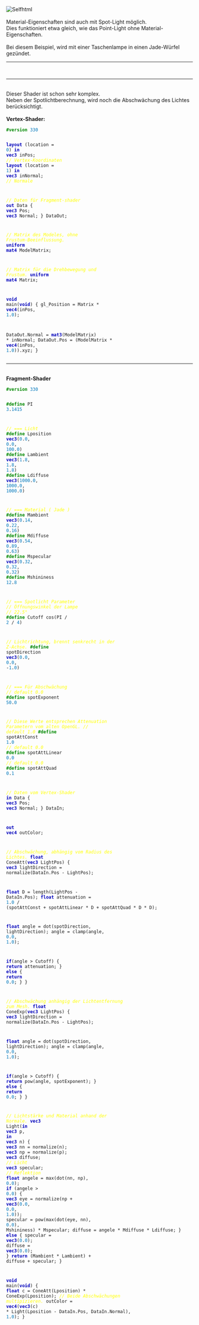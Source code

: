 <html>
<img src="image.png" alt="Selfhtml"><br><br>
Material-Eigenschaften sind auch mit Spot-Light möglich.<br>
Dies funktioniert etwa gleich, wie das Point-Light ohne Material-Eigenschaften.<br>
<br>
Bei diesem Beispiel, wird mit einer Taschenlampe in einen Jade-Würfel gezündet.<br>
<hr><br>
<hr><br>
Dieser Shader ist schon sehr komplex.<br>
Neben der Spotlichtberechnung, wird noch die Abschwächung des Lichtes berücksichtigt.<br>
<br>
<b>Vertex-Shader:</b><br>
<pre><code><b><font color="#008800">#version</font></b> <font color="#0077BB">330</font>

<b><font color="0000BB">layout</font></b> (location = <font color="#0077BB">0</font>) <b><font color="0000BB">in</font></b> <b><font color="0000BB">vec3</font></b> inPos;    <i><font color="#FFFF00">// Vertex-Koordinaten</font></i>
<b><font color="0000BB">layout</font></b> (location = <font color="#0077BB">1</font>) <b><font color="0000BB">in</font></b> <b><font color="0000BB">vec3</font></b> inNormal; <i><font color="#FFFF00">// Normale</font></i>

<i><font color="#FFFF00">// Daten für Fragment-shader</font></i>
<b><font color="0000BB">out</font></b> Data {
  <b><font color="0000BB">vec3</font></b> Pos;
  <b><font color="0000BB">vec3</font></b> Normal;
} DataOut;

<i><font color="#FFFF00">// Matrix des Modeles, ohne Frustum-Beeinflussung.</font></i>
<b><font color="0000BB">uniform</font></b> <b><font color="0000BB">mat4</font></b> ModelMatrix;

<i><font color="#FFFF00">// Matrix für die Drehbewegung und Frustum.</font></i>
<b><font color="0000BB">uniform</font></b> <b><font color="0000BB">mat4</font></b> Matrix;

<b><font color="0000BB">void</font></b> main(<b><font color="0000BB">void</font></b>) {
  gl_Position    = Matrix * <b><font color="0000BB">vec4</font></b>(inPos, <font color="#0077BB">1</font>.<font color="#0077BB">0</font>);

  DataOut.Normal = <b><font color="0000BB">mat3</font></b>(ModelMatrix) * inNormal;
  DataOut.Pos    = (ModelMatrix * <b><font color="0000BB">vec4</font></b>(inPos, <font color="#0077BB">1</font>.<font color="#0077BB">0</font>)).xyz;
}
</code></pre>
<hr><br>
<b>Fragment-Shader</b><br>
<pre><code><b><font color="#008800">#version</font></b> <font color="#0077BB">330</font>

<b><font color="#008800">#define</font></b> PI         <font color="#0077BB">3</font>.<font color="#0077BB">1415</font>

<i><font color="#FFFF00">// === Licht</font></i>
<b><font color="#008800">#define</font></b> Lposition  <b><font color="0000BB">vec3</font></b>(<font color="#0077BB">0</font>.<font color="#0077BB">0</font>, <font color="#0077BB">0</font>.<font color="#0077BB">0</font>, <font color="#0077BB">100</font>.<font color="#0077BB">0</font>)
<b><font color="#008800">#define</font></b> Lambient   <b><font color="0000BB">vec3</font></b>(<font color="#0077BB">1</font>.<font color="#0077BB">8</font>, <font color="#0077BB">1</font>.<font color="#0077BB">8</font>, <font color="#0077BB">1</font>.<font color="#0077BB">8</font>)
<b><font color="#008800">#define</font></b> Ldiffuse   <b><font color="0000BB">vec3</font></b>(<font color="#0077BB">1000</font>.<font color="#0077BB">0</font>, <font color="#0077BB">1000</font>.<font color="#0077BB">0</font>, <font color="#0077BB">1000</font>.<font color="#0077BB">0</font>)

<i><font color="#FFFF00">// === Material ( Jade )</font></i>
<b><font color="#008800">#define</font></b> Mambient   <b><font color="0000BB">vec3</font></b>(<font color="#0077BB">0</font>.<font color="#0077BB">14</font>, <font color="#0077BB">0</font>.<font color="#0077BB">22</font>, <font color="#0077BB">0</font>.<font color="#0077BB">16</font>)
<b><font color="#008800">#define</font></b> Mdiffuse   <b><font color="0000BB">vec3</font></b>(<font color="#0077BB">0</font>.<font color="#0077BB">54</font>, <font color="#0077BB">0</font>.<font color="#0077BB">89</font>, <font color="#0077BB">0</font>.<font color="#0077BB">63</font>)
<b><font color="#008800">#define</font></b> Mspecular  <b><font color="0000BB">vec3</font></b>(<font color="#0077BB">0</font>.<font color="#0077BB">32</font>, <font color="#0077BB">0</font>.<font color="#0077BB">32</font>, <font color="#0077BB">0</font>.<font color="#0077BB">32</font>)
<b><font color="#008800">#define</font></b> Mshininess <font color="#0077BB">12</font>.<font color="#0077BB">8</font>

<i><font color="#FFFF00">// === Spotlicht Parameter</font></i>
<i><font color="#FFFF00">// Öffnungswinkel der Lampe</font></i>
<i><font color="#FFFF00">// 22.5°</font></i>
<b><font color="#008800">#define</font></b> Cutoff        cos(PI / <font color="#0077BB">2</font> / <font color="#0077BB">4</font>)

<i><font color="#FFFF00">// Lichtrichtung, brennt senkrecht in der Z-Achse.</font></i>
<b><font color="#008800">#define</font></b> spotDirection <b><font color="0000BB">vec3</font></b>(<font color="#0077BB">0</font>.<font color="#0077BB">0</font>, <font color="#0077BB">0</font>.<font color="#0077BB">0</font>, -<font color="#0077BB">1</font>.<font color="#0077BB">0</font>)

<i><font color="#FFFF00">// === Für Abschwächung</font></i>
<i><font color="#FFFF00">// default 0.0</font></i>
<b><font color="#008800">#define</font></b> spotExponent  <font color="#0077BB">50</font>.<font color="#0077BB">0</font>

<i><font color="#FFFF00">// Diese Werte entsprechen Attenuation Parametern vom alten OpenGL.</font></i>
<i><font color="#FFFF00">// default 1.0</font></i>
<b><font color="#008800">#define</font></b> spotAttConst  <font color="#0077BB">1</font>.<font color="#0077BB">0</font>
<i><font color="#FFFF00">// default 0.0</font></i>
<b><font color="#008800">#define</font></b> spotAttLinear <font color="#0077BB">0</font>.<font color="#0077BB">0</font>
<i><font color="#FFFF00">// default 0.0</font></i>
<b><font color="#008800">#define</font></b> spotAttQuad   <font color="#0077BB">0</font>.<font color="#0077BB">1</font>


<i><font color="#FFFF00">// Daten vom Vertex-Shader</font></i>
<b><font color="0000BB">in</font></b> Data {
  <b><font color="0000BB">vec3</font></b> Pos;
  <b><font color="0000BB">vec3</font></b> Normal;
} DataIn;

<b><font color="0000BB">out</font></b> <b><font color="0000BB">vec4</font></b> outColor;

<i><font color="#FFFF00">// Abschwächung, abhängig vom Radius des Lichtes.</font></i>
<b><font color="0000BB">float</font></b> ConeAtt(<b><font color="0000BB">vec3</font></b> LightPos) {
  <b><font color="0000BB">vec3</font></b>  lightDirection = normalize(DataIn.Pos - LightPos);

  <b><font color="0000BB">float</font></b> D              = length(LightPos - DataIn.Pos);
  <b><font color="0000BB">float</font></b> attenuation    = <font color="#0077BB">1</font>.<font color="#0077BB">0</font> / (spotAttConst + spotAttLinear * D + spotAttQuad * D * D);

  <b><font color="0000BB">float</font></b> angle          = dot(spotDirection, lightDirection);
  angle                = clamp(angle, <font color="#0077BB">0</font>.<font color="#0077BB">0</font>, <font color="#0077BB">1</font>.<font color="#0077BB">0</font>);

  <b><font color="0000BB">if</font></b>(angle &gt; Cutoff) {
    <b><font color="0000BB">return</font></b> attenuation;
  } <b><font color="0000BB">else</font></b> {
    <b><font color="0000BB">return</font></b> <font color="#0077BB">0</font>.<font color="#0077BB">0</font>;
  }
}

<i><font color="#FFFF00">// Abschwächung anhängig der Lichtentfernung zum Mesh.</font></i>
<b><font color="0000BB">float</font></b> ConeExp(<b><font color="0000BB">vec3</font></b> LightPos) {
  <b><font color="0000BB">vec3</font></b>  lightDirection = normalize(DataIn.Pos - LightPos);

  <b><font color="0000BB">float</font></b> angle          = dot(spotDirection, lightDirection);
  angle                = clamp(angle, <font color="#0077BB">0</font>.<font color="#0077BB">0</font>, <font color="#0077BB">1</font>.<font color="#0077BB">0</font>);

  <b><font color="0000BB">if</font></b>(angle &gt; Cutoff) {
    <b><font color="0000BB">return</font></b> pow(angle, spotExponent);
  } <b><font color="0000BB">else</font></b> {
    <b><font color="0000BB">return</font></b> <font color="#0077BB">0</font>.<font color="#0077BB">0</font>;
  }
}

<i><font color="#FFFF00">// Lichtstärke und Material anhand der Normale.</font></i>
<b><font color="0000BB">vec3</font></b> Light(<b><font color="0000BB">in</font></b> <b><font color="0000BB">vec3</font></b> p, <b><font color="0000BB">in</font></b> <b><font color="0000BB">vec3</font></b> n) {
  <b><font color="0000BB">vec3</font></b> nn = normalize(n);
  <b><font color="0000BB">vec3</font></b> np = normalize(p);
  <b><font color="0000BB">vec3</font></b> diffuse;   <i><font color="#FFFF00">// Licht</font></i>
  <b><font color="0000BB">vec3</font></b> specular;  <i><font color="#FFFF00">// Reflektion</font></i>
  <b><font color="0000BB">float</font></b> angele = max(dot(nn, np), <font color="#0077BB">0</font>.<font color="#0077BB">0</font>);
  <b><font color="0000BB">if</font></b> (angele &gt; <font color="#0077BB">0</font>.<font color="#0077BB">0</font>) {
    <b><font color="0000BB">vec3</font></b> eye = normalize(np + <b><font color="0000BB">vec3</font></b>(<font color="#0077BB">0</font>.<font color="#0077BB">0</font>, <font color="#0077BB">0</font>.<font color="#0077BB">0</font>, <font color="#0077BB">1</font>.<font color="#0077BB">0</font>));
    specular = pow(max(dot(eye, nn), <font color="#0077BB">0</font>.<font color="#0077BB">0</font>), Mshininess) * Mspecular;
    diffuse  = angele * Mdiffuse * Ldiffuse;
  } <b><font color="0000BB">else</font></b> {
    specular = <b><font color="0000BB">vec3</font></b>(<font color="#0077BB">0</font>.<font color="#0077BB">0</font>);
    diffuse  = <b><font color="0000BB">vec3</font></b>(<font color="#0077BB">0</font>.<font color="#0077BB">0</font>);
  }
  <b><font color="0000BB">return</font></b> (Mambient * Lambient) + diffuse + specular;
}

<b><font color="0000BB">void</font></b> main(<b><font color="0000BB">void</font></b>) {
  <b><font color="0000BB">float</font></b> c  = ConeAtt(Lposition) * ConeExp(Lposition); <i><font color="#FFFF00">// Beide Abschwächungen multipizieren.</font></i>
  outColor = <b><font color="0000BB">vec4</font></b>(<b><font color="0000BB">vec3</font></b>(c)  * Light(Lposition - DataIn.Pos, DataIn.Normal), <font color="#0077BB">1</font>.<font color="#0077BB">0</font>);
}

</code></pre>

</html>
